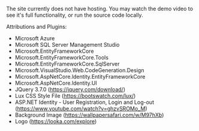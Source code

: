The site currently does not have hosting. You may watch the demo video to see it's full functionality, or
run the source code locally.

Attributions and Plugins:
- Microsoft Azure
- Microsoft SQL Server Management Studio
- Microsoft.EntityFrameworkCore
- Microsoft.EntityFrameworkCore.Tools
- Microsoft.EntityFrameworkCore.SqlServer
- Microsoft.VisualStudio.Web.CodeGeneration.Design
- Microsoft.AspNetCore.ldentity.EntityFrameworkCore
- Microsoft.AspNetCore.ldentity.UI
- JQuery 3.7.0 (https://jquery.com/download/)
- Lux CSS Style File (https://bootswatch.com/lux/)
- ASP.NET Identity - User Registration, Login and Log-out (https://www.youtube.com/watch?v=ghzvSROMo_M)
- Background Image (https://wallpapersafari.com/w/M97hXb)
- Logo (https://looka.com/explore)

